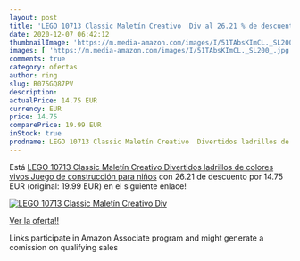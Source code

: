 ```yaml
---
layout: post
title: 'LEGO 10713 Classic Maletín Creativo  Div al 26.21 % de descuento'
date: 2020-12-07 06:42:12
thumbnailImage: 'https://m.media-amazon.com/images/I/51TAbsKImCL._SL200_.jpg'
images: [ 'https://m.media-amazon.com/images/I/51TAbsKImCL._SL200_.jpg' ]
comments: true
category: ofertas
author: ring
slug: B075GQ87PV
description:
actualPrice: 14.75 EUR
currency: EUR
price: 14.75
comparePrice: 19.99 EUR
inStock: true
prodname: LEGO 10713 Classic Maletín Creativo  Divertidos ladrillos de colores vivos  Juego de construcción para niños
---
```


Está [LEGO 10713 Classic Maletín Creativo  Divertidos ladrillos de colores vivos  Juego de construcción para niños](https://www.amazon.es/dp/B075GQ87PV/?tag=tolees-21) con 26.21 de descuento por 14.75 EUR (original: 19.99 EUR) en el siguiente enlace!

[![LEGO 10713 Classic Maletín Creativo  Div](https://m.media-amazon.com/images/I/51TAbsKImCL._SL200_.jpg)](https://www.amazon.es/dp/B075GQ87PV/?tag=tolees-21)

[Ver la oferta!!](https://www.amazon.es/dp/B075GQ87PV/?tag=tolees-21)

Links participate in Amazon Associate program and might generate a comission on qualifying sales


